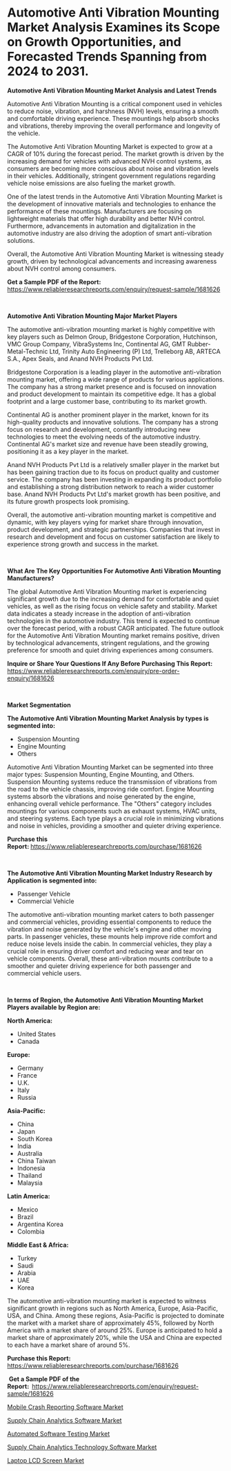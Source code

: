 <p><h1>Automotive Anti Vibration Mounting Market Analysis Examines its Scope on Growth Opportunities, and Forecasted Trends Spanning from 2024 to 2031.</h1></p><p><strong>Automotive Anti Vibration Mounting Market Analysis and Latest Trends</strong></p>
<p><p>Automotive Anti Vibration Mounting is a critical component used in vehicles to reduce noise, vibration, and harshness (NVH) levels, ensuring a smooth and comfortable driving experience. These mountings help absorb shocks and vibrations, thereby improving the overall performance and longevity of the vehicle. </p><p>The Automotive Anti Vibration Mounting Market is expected to grow at a CAGR of 10% during the forecast period. The market growth is driven by the increasing demand for vehicles with advanced NVH control systems, as consumers are becoming more conscious about noise and vibration levels in their vehicles. Additionally, stringent government regulations regarding vehicle noise emissions are also fueling the market growth.</p><p>One of the latest trends in the Automotive Anti Vibration Mounting Market is the development of innovative materials and technologies to enhance the performance of these mountings. Manufacturers are focusing on lightweight materials that offer high durability and better NVH control. Furthermore, advancements in automation and digitalization in the automotive industry are also driving the adoption of smart anti-vibration solutions.</p><p>Overall, the Automotive Anti Vibration Mounting Market is witnessing steady growth, driven by technological advancements and increasing awareness about NVH control among consumers.</p></p>
<p><strong>Get a Sample PDF of the Report:&nbsp;</strong> <a href="https://www.reliableresearchreports.com/enquiry/request-sample/1681626">https://www.reliableresearchreports.com/enquiry/request-sample/1681626</a></p>
<p>&nbsp;</p>
<p><strong>Automotive Anti Vibration Mounting Major Market Players</strong></p>
<p><p>The automotive anti-vibration mounting market is highly competitive with key players such as Delmon Group, Bridgestone Corporation, Hutchinson, VMC Group Company, VibraSystems Inc, Continental AG, GMT Rubber-Metal-Technic Ltd, Trinity Auto Engineering (P) Ltd, Trelleborg AB, ARTECA S.A., Apex Seals, and Anand NVH Products Pvt Ltd.</p><p>Bridgestone Corporation is a leading player in the automotive anti-vibration mounting market, offering a wide range of products for various applications. The company has a strong market presence and is focused on innovation and product development to maintain its competitive edge. It has a global footprint and a large customer base, contributing to its market growth.</p><p>Continental AG is another prominent player in the market, known for its high-quality products and innovative solutions. The company has a strong focus on research and development, constantly introducing new technologies to meet the evolving needs of the automotive industry. Continental AG's market size and revenue have been steadily growing, positioning it as a key player in the market.</p><p>Anand NVH Products Pvt Ltd is a relatively smaller player in the market but has been gaining traction due to its focus on product quality and customer service. The company has been investing in expanding its product portfolio and establishing a strong distribution network to reach a wider customer base. Anand NVH Products Pvt Ltd's market growth has been positive, and its future growth prospects look promising.</p><p>Overall, the automotive anti-vibration mounting market is competitive and dynamic, with key players vying for market share through innovation, product development, and strategic partnerships. Companies that invest in research and development and focus on customer satisfaction are likely to experience strong growth and success in the market.</p></p>
<p>&nbsp;</p>
<p><strong>What Are The Key Opportunities For Automotive Anti Vibration Mounting Manufacturers?</strong></p>
<p><p>The global Automotive Anti Vibration Mounting market is experiencing significant growth due to the increasing demand for comfortable and quiet vehicles, as well as the rising focus on vehicle safety and stability. Market data indicates a steady increase in the adoption of anti-vibration technologies in the automotive industry. This trend is expected to continue over the forecast period, with a robust CAGR anticipated. The future outlook for the Automotive Anti Vibration Mounting market remains positive, driven by technological advancements, stringent regulations, and the growing preference for smooth and quiet driving experiences among consumers.</p></p>
<p><strong>Inquire or Share Your Questions If Any Before Purchasing This Report:</strong> <a href="https://www.reliableresearchreports.com/enquiry/pre-order-enquiry/1681626">https://www.reliableresearchreports.com/enquiry/pre-order-enquiry/1681626</a></p>
<p>&nbsp;</p>
<p><strong>Market Segmentation</strong></p>
<p><strong>The Automotive Anti Vibration Mounting Market Analysis by types is segmented into:</strong></p>
<p><ul><li>Suspension Mounting</li><li>Engine Mounting</li><li>Others</li></ul></p>
<p><p>Automotive Anti Vibration Mounting Market can be segmented into three major types: Suspension Mounting, Engine Mounting, and Others. Suspension Mounting systems reduce the transmission of vibrations from the road to the vehicle chassis, improving ride comfort. Engine Mounting systems absorb the vibrations and noise generated by the engine, enhancing overall vehicle performance. The "Others" category includes mountings for various components such as exhaust systems, HVAC units, and steering systems. Each type plays a crucial role in minimizing vibrations and noise in vehicles, providing a smoother and quieter driving experience.</p></p>
<p><strong>Purchase this Report:&nbsp;</strong><a href="https://www.reliableresearchreports.com/purchase/1681626">https://www.reliableresearchreports.com/purchase/1681626</a></p>
<p>&nbsp;</p>
<p><strong>The Automotive Anti Vibration Mounting Market Industry Research by Application is segmented into:</strong></p>
<p><ul><li>Passenger Vehicle</li><li>Commercial Vehicle</li></ul></p>
<p><p>The automotive anti-vibration mounting market caters to both passenger and commercial vehicles, providing essential components to reduce the vibration and noise generated by the vehicle's engine and other moving parts. In passenger vehicles, these mounts help improve ride comfort and reduce noise levels inside the cabin. In commercial vehicles, they play a crucial role in ensuring driver comfort and reducing wear and tear on vehicle components. Overall, these anti-vibration mounts contribute to a smoother and quieter driving experience for both passenger and commercial vehicle users.</p></p>
<p>&nbsp;</p>
<p><strong>In terms of Region, the Automotive Anti Vibration Mounting Market Players available by Region are:</strong></p>
<p>
    <p> <strong> North America: </strong>
        <ul>
            <li>United States</li>
            <li>Canada</li>
        </ul>
        </p> 
    <p> <strong> Europe: </strong>
        <ul>
            <li>Germany</li>
            <li>France</li>
            <li>U.K.</li>
            <li>Italy</li>
            <li>Russia</li>
        </ul>
        </p> 
    <p> <strong> Asia-Pacific: </strong>
        <ul>
            <li>China</li>
            <li>Japan</li>
            <li>South Korea</li>
            <li>India</li>
            <li>Australia</li>
            <li>China Taiwan</li>
            <li>Indonesia</li>
            <li>Thailand</li>
            <li>Malaysia</li>
        </ul>
        </p> 
    <p> <strong> Latin America: </strong>
        <ul>
            <li>Mexico</li>
            <li>Brazil</li>
            <li>Argentina Korea</li>
            <li>Colombia</li>
        </ul>
        </p> 
    <p> <strong> Middle East & Africa: </strong>
        <ul>
            <li>Turkey</li>
            <li>Saudi</li>
            <li>Arabia</li>
            <li>UAE</li>
            <li>Korea</li>
        </ul>
    </p>
    </p>
<p><p>The automotive anti-vibration mounting market is expected to witness significant growth in regions such as North America, Europe, Asia-Pacific, USA, and China. Among these regions, Asia-Pacific is projected to dominate the market with a market share of approximately 45%, followed by North America with a market share of around 25%. Europe is anticipated to hold a market share of approximately 20%, while the USA and China are expected to each have a market share of around 5%.</p></p>
<p><strong>Purchase this Report: </strong><a href="https://www.reliableresearchreports.com/purchase/1681626">https://www.reliableresearchreports.com/purchase/1681626</a></p>
<p>&nbsp;<strong>Get a Sample PDF of the Report:&nbsp;&nbsp;</strong><a href="https://www.reliableresearchreports.com/enquiry/request-sample/1681626">https://www.reliableresearchreports.com/enquiry/request-sample/1681626</a></p>
<p><strong></strong></p>
<p><p><a href="https://medium.com/@damorgan64868/analyzing-mobile-crash-reporting-software-market-global-industry-perspective-and-forecast-2024-to-c4ce86190bdd">Mobile Crash Reporting Software Market</a></p><p><a href="https://medium.com/@peterm12562/supply-chain-analytics-software-market-analysis-and-sze-forecasted-for-period-from-2024-to-2031-ccbbea3e8b15">Supply Chain Analytics Software Market</a></p><p><a href="https://medium.com/@malcomw102036/automated-software-testing-market-the-key-to-successful-business-strategy-forecast-till-2031-3530856d4db6">Automated Software Testing Market</a></p><p><a href="https://medium.com/@peterm12562/supply-chain-analytics-technology-software-market-trends-forecast-and-competitive-analysis-to-ef74d1a8a025">Supply Chain Analytics Technology Software Market</a></p><p><a href="https://github.com/GroverBarry/Market-Research-Report-List-3/blob/main/laptop-lcd-screen-market.md">Laptop LCD Screen Market</a></p></p>